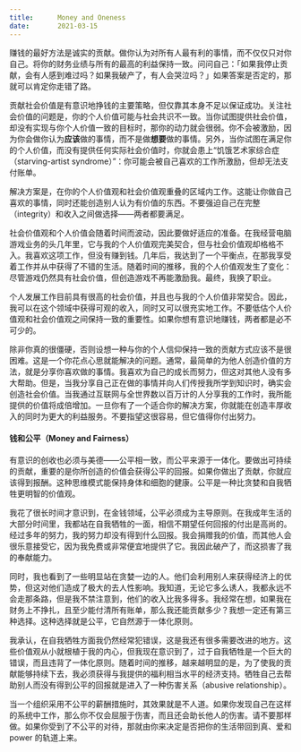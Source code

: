 ```yaml
---
title:      Money and Oneness
date:       2021-03-15
---
```


赚钱的最好方法是诚实的贡献。做你认为对所有人最有利的事情，而不仅仅只对你自己。将你的财务业绩与所有的最高的利益保持一致。问问自己：「如果我停止贡献，会有人感到难过吗？如果我破产了，有人会哭泣吗？」如果答案是否定的，那就可以肯定你走错了路。

贡献社会价值是有意识地挣钱的主要策略，但仅靠其本身不足以保证成功。关注社会价值的问题是，你的个人价值可能与社会共识不一致。当你试图提供社会价值，却没有实现与你个人价值一致的目标时，那你的动力就会很弱。你不会被激励，因为你会做你认为**应该**做的事情，而不是做**想要**做的事情。另外，当你试图在满足你的个人价值，而没有提供任何实际社会价值时，你就会患上“饥饿艺术家综合症（starving-artist syndrome）”：你可能会被自己喜欢的工作所激励，但却无法支付账单。

解决方案是，在你的个人价值观和社会价值观重叠的区域内工作。这能让你做自己喜欢的事情，同时还能创造别人认为有价值的东西。不要强迫自己在完整（integrity）和收入之间做选择——两者都要满足。

社会价值观和个人价值会随着时间而波动，因此要做好适应的准备。在我经营电脑游戏业务的头几年里，它与我的个人价值观完美契合，但与社会价值观却格格不入。我喜欢这项工作，但没有赚到钱。几年后，我达到了一个平衡点，在那我享受着工作并从中获得了不错的生活。随着时间的推移，我的个人价值观发生了变化：尽管游戏仍然具有社会价值，但创造游戏不再能激励我。最终，我换了职业。

个人发展工作目前具有很高的社会价值，并且也与我的个人价值非常契合。因此，我可以在这个领域中获得可观的收入，同时又可以很充实地工作。不要低估个人价值观和社会价值观之间保持一致的重要性。如果你想有意识地赚钱，两者都是必不可少的。

除非你真的很僵硬，否则设想一种与你的个人信仰保持一致的贡献方式应该不是很困难。这是一个你花点心思就能解决的问题。通常，最简单的为他人创造价值的方法，就是分享你喜欢做的事情。我喜欢为自己的成长而努力，但这对其他人没有多大帮助。但是，当我分享自己正在做的事情并向人们传授我所学到知识时，确实会创造社会价值。当我通过互联网与全世界数以百万计的人分享我的工作时，我所能提供的价值将成倍增加。一旦你有了一个适合你的解决方案，你就能在创造丰厚收入的同时为更大的利益服务。不要指望这很容易，但它值得你付出努力。



#### 钱和公平（Money and Fairness）

有意识的创收也必须与美德——公平相一致，而公平来源于一体化。要做出可持续的贡献，重要的是你所创造的价值会获得公平的回报。如果你做出了贡献，你就应该得到报酬。这种思维模式能保持身体和细胞的健康。公平是一种比贪婪和自我牺牲更明智的价值观。

我花了很长时间才意识到，在金钱领域，公平必须成为主导原则。在我成年生活的大部分时间里，我都站在自我牺牲的一面，相信不期望任何回报的付出是高尚的。经过多年的努力，我的努力却没有得到什么回报。我会捐赠我的价值，而其他人会很乐意接受它，因为我免费或非常便宜地提供了它。我因此破产了，而这损害了我的奉献能力。

同时，我也看到了一些明显站在贪婪一边的人。他们会利用别人来获得经济上的优势，但这对他们造成了极大的去人性影响。我知道，无论它多么诱人，我都永远不会走那条路，但是我不禁注意到，他们的收入比我多得多。我经常在想，如果我在财务上不挣扎，且至少能付清所有账单，那么我还能贡献多少？我想一定还有第三种选择。这种选择就是公平，它自然源于一体化原则。

我承认，在自我牺牲方面我仍然经常犯错误，这是我还有很多需要改进的地方。这些价值观从小就根植于我的内心，但我现在意识到了，过于自我牺牲是一个巨大的错误，而且违背了一体化原则。随着时间的推移，越来越明显的是，为了使我的贡献能够持续下去，我必须获得与我提供的福利相当水平的经济支持。牺牲自己去帮助别人而没有得到公平的回报就是进入了一种伤害关系（abusive relationship）。

当一个组织采用不公平的薪酬措施时，其效果就是不人道。如果你发现自己在这样的系统中工作，那么你不仅会屈服于伤害，而且还会助长他人的伤害。请不要那样做。如果你受到了不公平的对待，那就由你来决定是否把你的生活带回到真、爱和 power 的轨道上来。

